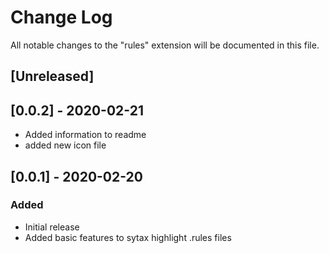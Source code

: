 # Change Log

All notable changes to the "rules" extension will be documented in this file.

## [Unreleased]

## [0.0.2] - 2020-02-21
- Added information to readme
- added new icon file

## [0.0.1] - 2020-02-20
### Added
- Initial release
- Added basic features to sytax highlight .rules files